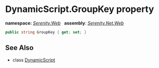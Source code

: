 # DynamicScript.GroupKey property
**namespace:** *[Serenity.Web](../../README.md#serenity.web-namespace)*   **assembly**: *[Serenity.Net.Web](../../README.md)*

```csharp
public string GroupKey { get; set; }
```

## See Also

* class [DynamicScript](../DynamicScript.md)